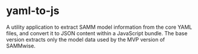 # yaml-to-js
A utility application to extract SAMM model information from the core YAML files, and convert it to JSON content within a JavaScript bundle. The base version extracts only the model data used by the MVP version of SAMMwise.
